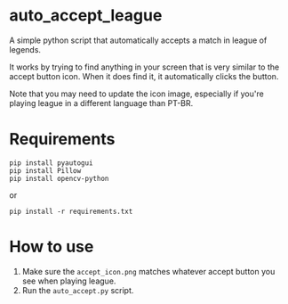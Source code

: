 # auto_accept_league
A simple python script that automatically accepts a match in league of legends.

It works by trying to find anything in your screen that is very similar to the accept button icon. When it does find it, it automatically clicks the button.

Note that you may need to update the icon image, especially if you're playing league in a different language than PT-BR.

# Requirements

```
pip install pyautogui
pip install Pillow
pip install opencv-python
```

or

```
pip install -r requirements.txt
```

# How to use
1. Make sure the `accept_icon.png` matches whatever accept button you see when playing league.
2. Run the `auto_accept.py` script.
